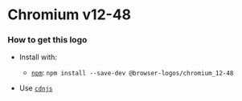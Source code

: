 # Chromium v12-48

### How to get this logo

* Install with:
  * [`npm`](https://www.npmjs.com/): `npm install --save-dev @browser-logos/chromium_12-48`

* Use [`cdnjs`](https://cdnjs.com/libraries/browser-logos)
